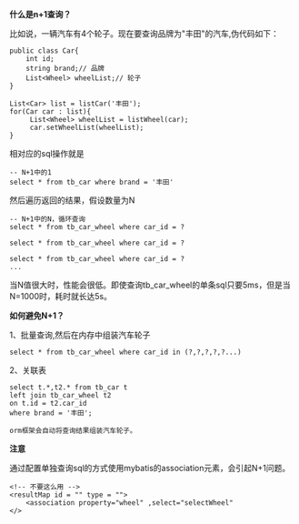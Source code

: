 **什么是n+1查询？**

比如说，一辆汽车有4个轮子。现在要查询品牌为"丰田"的汽车,伪代码如下：

```
public class Car{
    int id;
    string brand;// 品牌
    List<Wheel> wheelList;// 轮子
}

List<Car> list = listCar('丰田');
for(Car car : list){
     List<Wheel> wheelList = listWheel(car);
     car.setWheelList(wheelList); 
}
```


相对应的sql操作就是
```
-- N+1中的1
select * from tb_car where brand = '丰田'
```

然后遍历返回的结果，假设数量为N
```
-- N+1中的N，循环查询
select * from tb_car_wheel where car_id = ?

select * from tb_car_wheel where car_id = ?

select * from tb_car_wheel where car_id = ?
...
```

当N值很大时，性能会很低。即使查询tb_car_wheel的单条sql只要5ms，但是当N=1000时，耗时就长达5s。

**如何避免N+1？**

1、批量查询,然后在内存中组装汽车轮子

```
select * from tb_car_wheel where car_id in (?,?,?,?,?...)

``` 


2、关联表

```
select t.*,t2.* from tb_car t 
left join tb_car_wheel t2
on t.id = t2.car_id
where brand = '丰田';

orm框架会自动将查询结果组装汽车轮子。

```


**注意**

通过配置单独查询sql的方式使用mybatis的association元素，会引起N+1问题。

```
<!-- 不要这么用 -->
<resultMap id = "" type = "">
    <association property="wheel" ,select="selectWheel"
</>


```
